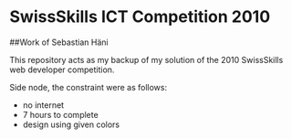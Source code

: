 # SwissSkills ICT Competition 2010
##Work of Sebastian Häni

This repository acts as my backup of my solution of the 2010 SwissSkills web developer competition. 

Side node, the constraint were as follows:

* no internet
* 7 hours to complete
* design using given colors
